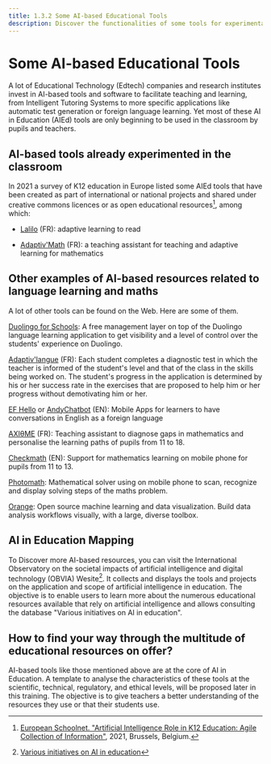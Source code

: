 ```yaml
---
title: 1.3.2 Some AI-based Educational Tools
description: Discover the functionalities of some tools for experimentation
---
```

# Some AI-based Educational Tools
A lot of Educational Technology (Edtech) companies and research institutes invest in AI-based tools and software to facilitate teaching and learning, from Intelligent Tutoring Systems to more specific applications like automatic test generation or foreign language learning. Yet most of these AI in Education (AIEd) tools are only beginning to be used in the classroom by pupils and teachers.

## AI-based tools already experimented in the classroom

In 2021 a survey of K12 education in Europe listed some AIEd tools that have been created as part of international or national projects and shared under creative commons licences or as open educational resources[^1], among which:

-   [Lalilo](https://p2ia.lalilo.com/) (FR): adaptive learning to read

-   [Adaptiv'Math](https://www.adaptivmath.fr/) (FR): a teaching assistant for teaching and adaptive learning for mathematics

## Other examples of AI-based resources related to language learning and maths
A lot of other tools can be found on the Web. Here are some of them.

[Duolingo for Schools](https://schools.duolingo.com): A free management layer on top of the Duolingo language learning application to get visibility and a level of control over the students' experience on Duolingo.

[Adaptiv'langue](https://specimen.adaptivlangue.evidenceb.com/) (FR): Each student completes a diagnostic test in which the teacher is informed of the student's level and that of the class in the skills being worked on. The student's progress in the application is determined by his or her success rate in the exercises that are proposed to help him or her progress without demotivating him or her.

[EF Hello](https://www.hello.ef.com/) or [AndyChatbot](https://andychatbot.com/) (EN): Mobile Apps for learners to have conversations in English as a foreign language

[AXIθME](https://axiome.ai/) (FR): Teaching assistant to diagnose gaps in mathematics and personalise the learning paths of pupils from 11 to 18.

[Checkmath](https://checkmath.com/) (EN): Support for mathematics learning on mobile phone for pupils from 11 to 13.

[Photomath](https://photomath.com): Mathematical solver using on mobile phone to scan, recognize and display solving steps of the maths problem.

[Orange](https://orangedatamining.com/): Open source machine learning and data visualization. Build data analysis workflows visually, with a large, diverse toolbox.

## AI in Education Mapping
To Discover more AI-based resources, you can visit the International Observatory on the societal impacts of artificial intelligence and digital technology (OBVIA) Wesite[^2]. It collects and displays the tools and projects on the application and scope of artificial intelligence in education. The objective is to enable users to learn more about the numerous educational resources available that rely on artificial intelligence and allows consulting the database "Various initiatives on AI in education".

## How to find your way through the multitude of educational resources on offer?
AI-based tools like those mentioned above are at the core of AI in Education. A template to analyse the characteristics of these tools at
the scientific, technical, regulatory, and ethical levels, will be proposed later in this training. The objective is to give teachers a
better understanding of the resources they use or that their students use.

[^1]: [European Schoolnet. "Artificial Intelligence Role in K12 Education: Agile Collection of Information"](http://resetedu.eu/wp-content/uploads/2021/11/4.-LIDIJA-KRALJ-Group-Discussion.pdf), 2021, Brussels, Belgium.

[^2]: [Various initiatives on AI in education](https://cartographieia.ca/en)
